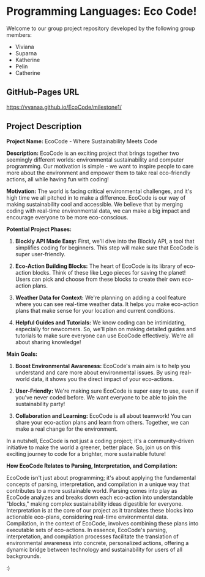 # Programming Languages: Eco Code!
Welcome to our group project repository developed by the following group members:
- Viviana
- Suparna
- Katherine
- Pelin
- Catherine

## GitHub-Pages URL
https://vvanaa.github.io/EcoCode/milestone1/ 
  
## Project Description
**Project Name:** EcoCode - Where Sustainability Meets Code

**Description:**
EcoCode is an exciting project that brings together two seemingly different worlds: environmental sustainability and computer programming. Our motivation is simple - we want to inspire people to care more about the environment and empower them to take real eco-friendly actions, all while having fun with coding!

**Motivation:**
The world is facing critical environmental challenges, and it's high time we all pitched in to make a difference. EcoCode is our way of making sustainability cool and accessible. We believe that by merging coding with real-time environmental data, we can make a big impact and encourage everyone to be more eco-conscious.

**Potential Project Phases:**

1. **Blockly API Made Easy:** First, we'll dive into the Blockly API, a tool that simplifies coding for beginners. This step will make sure that EcoCode is super user-friendly.

2. **Eco-Action Building Blocks:** The heart of EcoCode is its library of eco-action blocks. Think of these like Lego pieces for saving the planet! Users can pick and choose from these blocks to create their own eco-action plans.

3. **Weather Data for Context:** We're planning on adding a cool feature where you can see real-time weather data. It helps you make eco-action plans that make sense for your location and current conditions.

4. **Helpful Guides and Tutorials:** We know coding can be intimidating, especially for newcomers. So, we'll plan on making detailed guides and tutorials to make sure everyone can use EcoCode effectively. We're all about sharing knowledge!

**Main Goals:**
1. **Boost Environmental Awareness:** EcoCode's main aim is to help you understand and care more about environmental issues. By using real-world data, it shows you the direct impact of your eco-actions.

2. **User-Friendly:** We're making sure EcoCode is super easy to use, even if you've never coded before. We want everyone to be able to join the sustainability party!

3. **Collaboration and Learning:** EcoCode is all about teamwork! You can share your eco-action plans and learn from others. Together, we can make a real change for the environment.

In a nutshell, EcoCode is not just a coding project; it's a community-driven initiative to make the world a greener, better place. So, join us on this exciting journey to code for a brighter, more sustainable future! 


**How EcoCode Relates to Parsing, Interpretation, and Compilation:**

EcoCode isn't just about programming; it's about applying the fundamental concepts of parsing, interpretation, and compilation in a unique way that contributes to a more sustainable world. Parsing comes into play as EcoCode analyzes and breaks down each eco-action into understandable "blocks," making complex sustainability ideas digestible for everyone. Interpretation is at the core of our project as it translates these blocks into actionable eco-plans, considering real-time environmental data. Compilation, in the context of EcoCode, involves combining these plans into executable sets of eco-actions. In essence, EcoCode's parsing, interpretation, and compilation processes facilitate the translation of environmental awareness into concrete, personalized actions, offering a dynamic bridge between technology and sustainability for users of all backgrounds.

:)

